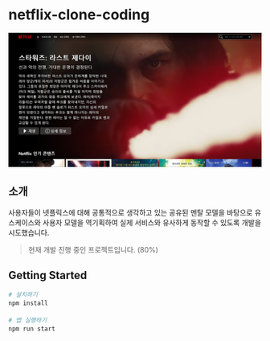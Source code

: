 # netflix-clone-coding

![넷플릭스 클론 코딩](./docs/app_sample.png)

## 소개

사용자들이 넷플릭스에 대해 공통적으로 생각하고 있는 공유된 멘탈 모델을 바탕으로 유스케이스와 사용자 모델을 역기획하여 실제 서비스와 유사하게 동작할 수 있도록 개발을 시도했습니다.

> 현재 개발 진행 중인 프로젝트입니다. (80%)

## Getting Started

```bash
# 설치하기
npm install

# 앱 실행하기
npm run start
```
